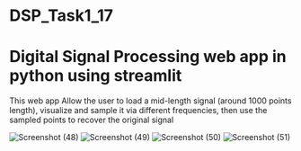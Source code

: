 # DSP_Task1_17
# Digital Signal Processing web app in python using streamlit

This web app Allow the user to load a mid-length signal (around 1000 points length), visualize and sample
it via different frequencies, then use the sampled points to recover the original signal

![Screenshot (48)](https://user-images.githubusercontent.com/83358118/198851370-343d1a28-7854-420e-87f8-d374e118c26d.png)
![Screenshot (49)](https://user-images.githubusercontent.com/83358118/198851373-307a3b3b-252a-46df-a2a9-6e3e0d825fe5.png)
![Screenshot (50)](https://user-images.githubusercontent.com/83358118/198851378-4609322f-720f-466c-829b-1306c140a7b0.png)
![Screenshot (51)](https://user-images.githubusercontent.com/83358118/198851381-739daa07-7089-41a3-b524-4540b39a65cc.png)

